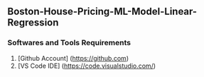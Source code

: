 ## Boston-House-Pricing-ML-Model-Linear-Regression

### Softwares and Tools Requirements

1. [Github Account] (https://github.com)
2. [VS Code IDE] (https://code.visualstudio.com/)

